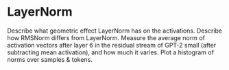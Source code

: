 # LayerNorm
Describe what geometric effect LayerNorm has on the activations. Describe how RMSNorm differs from LayerNorm. Measure the average norm of activation vectors after layer 6 in the residual stream of GPT-2 small (after subtracting mean activation), and how much it varies. Plot a histogram of norms over samples &amp; tokens.
